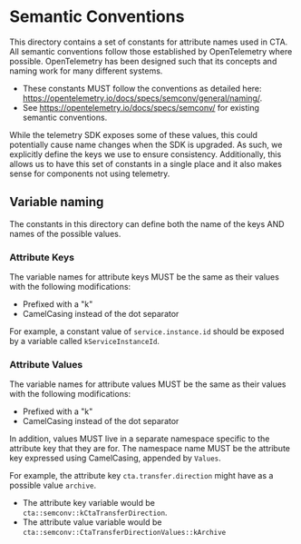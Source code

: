 # Semantic Conventions

This directory contains a set of constants for attribute names used in CTA.
All semantic conventions follow those established by OpenTelemetry where possible. OpenTelemetry has been designed such that its concepts and naming work for many different systems.

- These constants MUST follow the conventions as detailed here: <https://opentelemetry.io/docs/specs/semconv/general/naming/>.
- See <https://opentelemetry.io/docs/specs/semconv/> for existing semantic conventions.

While the telemetry SDK exposes some of these values, this could potentially cause name changes when the SDK is upgraded. As such, we explicitly define the keys we use to ensure consistency.
Additionally, this allows us to have this set of constants in a single place and it also makes sense for components not using telemetry.

## Variable naming

The constants in this directory can define both the name of the keys AND names of the possible values.

### Attribute Keys

The variable names for attribute keys MUST be the same as their values with the following modifications:

- Prefixed with a "k"
- CamelCasing instead of the dot separator

For example, a constant value of `service.instance.id` should be exposed by a variable called `kServiceInstanceId`.

### Attribute Values

The variable names for attribute values MUST be the same as their values with the following modifications:

- Prefixed with a "k"
- CamelCasing instead of the dot separator

In addition, values MUST live in a separate namespace specific to the attribute key that they are for.
The namespace name MUST be the attribute key expressed using CamelCasing, appended by `Values`.

For example, the attribute key `cta.transfer.direction` might have as a possible value `archive`.

- The attribute key variable would be `cta::semconv::kCtaTransferDirection`.
- The attribute value variable would be `cta::semconv::CtaTransferDirectionValues::kArchive`
